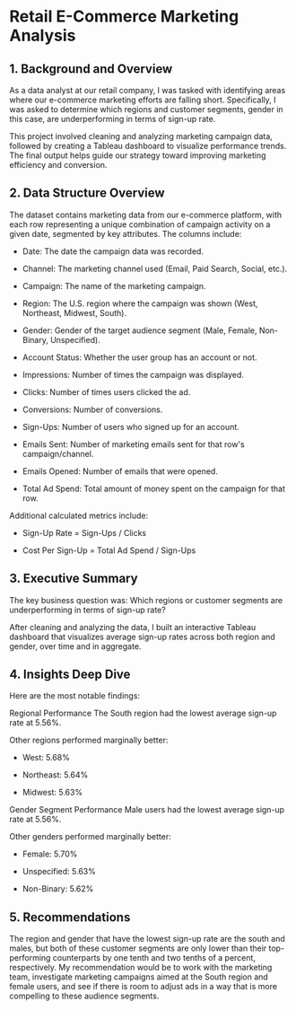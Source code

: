 # Retail E-Commerce Marketing Analysis

## 1. Background and Overview
As a data analyst at our retail company, I was tasked with identifying areas where our e-commerce marketing efforts are falling short. Specifically, I was asked to determine which regions and customer segments, gender in this case, are underperforming in terms of sign-up rate.

This project involved cleaning and analyzing marketing campaign data, followed by creating a Tableau dashboard to visualize performance trends. The final output helps guide our strategy toward improving marketing efficiency and conversion.

## 2. Data Structure Overview
The dataset contains marketing data from our e-commerce platform, with each row representing a unique combination of campaign activity on a given date, segmented by key attributes. The columns include:

- Date: The date the campaign data was recorded.

- Channel: The marketing channel used (Email, Paid Search, Social, etc.).

- Campaign: The name of the marketing campaign.

- Region: The U.S. region where the campaign was shown (West, Northeast, Midwest, South).

- Gender: Gender of the target audience segment (Male, Female, Non-Binary, Unspecified).

- Account Status: Whether the user group has an account or not.

- Impressions: Number of times the campaign was displayed.

- Clicks: Number of times users clicked the ad.

- Conversions: Number of conversions.

- Sign-Ups: Number of users who signed up for an account.

- Emails Sent: Number of marketing emails sent for that row's campaign/channel.

- Emails Opened: Number of emails that were opened.

- Total Ad Spend: Total amount of money spent on the campaign for that row.

Additional calculated metrics include:

- Sign-Up Rate = Sign-Ups / Clicks

- Cost Per Sign-Up = Total Ad Spend / Sign-Ups

## 3. Executive Summary
The key business question was:
Which regions or customer segments are underperforming in terms of sign-up rate?

After cleaning and analyzing the data, I built an interactive Tableau dashboard that visualizes average sign-up rates across both region and gender, over time and in aggregate.

## 4. Insights Deep Dive
Here are the most notable findings:

Regional Performance
The South region had the lowest average sign-up rate at 5.56%.

Other regions performed marginally better:

- West: 5.68%

- Northeast: 5.64%

- Midwest: 5.63%

Gender Segment Performance
Male users had the lowest average sign-up rate at 5.56%.

Other genders performed marginally better:

- Female: 5.70%

- Unspecified: 5.63%

- Non-Binary: 5.62%

## 5. Recommendations
The region and gender that have the lowest sign-up rate are the south and males, but both of these customer segments are only lower than their top-performing counterparts by one tenth and two tenths of a percent, respectively. My recommendation would be to work with the marketing team, investigate marketing campaigns aimed at the South region and female users, and see if there is room to adjust ads in a way that is more compelling to these audience segments.
